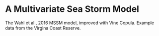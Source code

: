 # A Multivariate Sea Storm Model
The Wahl et al., 2016 MSSM model, improved with Vine Copula. Example data from the Virgina Coast Reserve.
